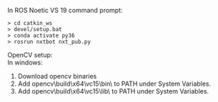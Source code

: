 In ROS Noetic VS 19 command prompt:
````
> cd catkin_ws
> devel/setup.bat
> conda activate py36
> rosrun nxtbot nxt_pub.py
````

OpenCV setup: \
In windows:
1. Download opencv binaries
2. Add opencv\build\x64\vc15\bin\ to PATH under System Variables. 
3. Add opencv\build\x64\vc15\lib\ to PATH under System Variables.
